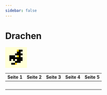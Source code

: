 ```yaml
---
sidebar: false
---
```

# Drachen

![Drachen](./dragon-icon.png)

| Seite 1 | Seite 2 | Seite 3 | Seite 4 | Seite 5 |
| ------- | ------- | ------- | ------- | ------- |
|         |         |         |         |         |
|         |         |         |         |         |
|         |         |         |         |         |
|         |         |         |         |         |
|         |         |         |         |         |
